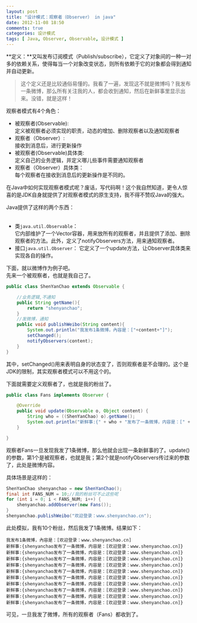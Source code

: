 ```yaml
---
layout: post
title: "设计模式：观察者（Observer） in java"
date: 2012-11-08 18:50
comments: true
categories: 设计模式
tags: [ Java, Observer, Observable, 设计模式 ]
---
```

**定义：**又叫发布订阅模式（Publish/subscribe），它定义了对象间的一种一对多的依赖关系，使得每当一个对象改变状态，则所有依赖于它的对象都会得到通知并自动更新。  
>这个定义还是比较通俗易懂的。我看了一遍，发现这不就是微博吗？我发布一条微博，那么所有关注我的人，都会收到通知，然后在新鲜事里显示出来。没错，就是这样！

观察者模式有4个角色：  

* 被观察者(Observable):  
定义被观察者必须实现的职责，动态的增加、删除观察者以及通知观察者   
* 观察者（Observer）:   
接收到消息后，进行更新操作
* 被观察者(Observable)具体类:  
定义自己的业务逻辑，并定义哪儿些事件需要通知观察者   
* 观察者（Observer）具体类：     
每个观察者在接收到消息后的更新操作是不同的。


<!--more-->
在Java中如何实现观察者模式呢？废话，写代码啊！这个我自然知道，更令人惊喜的是JDK自身就提供了对观察者模式的原生支持，我不得不赞叹Java的强大。  

Java提供了这样的两个东西：  
​	
* 类`java.util.Observable`：  
它内部维护了一个Vector容器，用来放所有的观察者，并且提供了添加、删除观察者的方法。此外，定义了notifyObservers方法，用来通知观察者。  
* 接口`java.util.Observer`：
它定义了一个update方法，让Observer具体类来实现各自的操作。

下面，就以微博作为例子吧。  
先来一个被观察者，也就是我自己了。

```java
public class ShenYanChao extends Observable {

	//业务逻辑,不通知
	public String getName(){
		return "shenyanchao";
	}
	//发微博，通知
	public void publishWeibo(String content){
		System.out.println("我发布1条微博，內容是：["+content+"]");
		setChanged();
		notifyObservers(content);
	}
}
```
其中，setChanged()用来表明自身的状态变了，否则观察者是不会理的。这个是JDK的限制，其实观察者模式可以不用这个的。  

下面就需要定义观察者了，也就是我的粉丝了。

```java
public class Fans implements Observer {

	@Override
	public void update(Observable o, Object content) {
		String who = ((ShenYanChao) o).getName();
		System.out.println("新鲜事:{" + who + "发布了一条微博，内容是：[" + content + "]}");
	}

}
```
观察者Fans一旦发现我发了1条微博，那么他就会出现一条新鲜事的了。update()的参数，第1个是被观察者，也就是我；第2个就是notifyObservers传过来的参数了，此处是微博内容。

具体场景是这样的：

```java
ShenYanChao shenyanchao = new ShenYanChao();
final int FANS_NUM = 10;//我的粉丝可不止这些呢
for (int i = 0; i < FANS_NUM; i++) {
	shenyanchao.addObserver(new Fans());
}
shenyanchao.publishWeibo("欢迎登录：www.shenyanchao.cn");
```

此处模拟，我有10个粉丝，然后我发了1条微博。结果如下：  

	我发布1条微博，內容是：[欢迎登录：www.shenyanchao.cn]
	新鲜事:{shenyanchao发布了一条微博，内容是：[欢迎登录：www.shenyanchao.cn]}
	新鲜事:{shenyanchao发布了一条微博，内容是：[欢迎登录：www.shenyanchao.cn]}
	新鲜事:{shenyanchao发布了一条微博，内容是：[欢迎登录：www.shenyanchao.cn]}
	新鲜事:{shenyanchao发布了一条微博，内容是：[欢迎登录：www.shenyanchao.cn]}
	新鲜事:{shenyanchao发布了一条微博，内容是：[欢迎登录：www.shenyanchao.cn]}
	新鲜事:{shenyanchao发布了一条微博，内容是：[欢迎登录：www.shenyanchao.cn]}
	新鲜事:{shenyanchao发布了一条微博，内容是：[欢迎登录：www.shenyanchao.cn]}
	新鲜事:{shenyanchao发布了一条微博，内容是：[欢迎登录：www.shenyanchao.cn]}
	新鲜事:{shenyanchao发布了一条微博，内容是：[欢迎登录：www.shenyanchao.cn]}
	新鲜事:{shenyanchao发布了一条微博，内容是：[欢迎登录：www.shenyanchao.cn]}
可见，一旦我发了微博，所有的观察者（Fans）都收到了。

